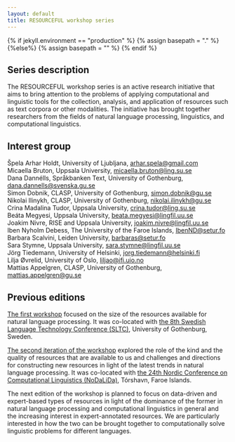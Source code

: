 ```yaml
---
layout: default
title: RESOURCEFUL workshop series
---
```

{% if jekyll.environment  == "production" %}
        {% assign basepath = "." %}
        {%else%}
        {% assign basepath = "" %}
        {% endif %}

## Series description

The RESOURCEFUL workshop series is an active research initiative that aims to bring attention to the problems of applying computational and linguistic tools for the collection, analysis, and application of resources such as text corpora or other modalities. The initiative has brought together researchers from the fields of natural language processing, linguistics, and computational linguistics.

## Interest group

Špela Arhar Holdt, University of Ljubljana, arhar.spela@gmail.com  
Micaella Bruton, Uppsala University, micaella.bruton@ling.su.se  
Dana Dannélls, Språkbanken Text, University of Gothenburg, dana.dannells@svenska.gu.se  
Simon Dobnik, CLASP, University of Gothenburg, simon.dobnik@gu.se  
Nikolai Ilinykh, CLASP, University of Gothenburg, nikolai.ilinykh@gu.se  
Crina Madalina Tudor, Uppsala University, crina.tudor@ling.su.se  
Beáta Megyesi, Uppsala University, beata.megyesi@lingfil.uu.se  
Joakim Nivre, RISE and Uppsala University, joakim.nivre@lingfil.uu.se  
Iben Nyholm Debess, The University of the Faroe Islands, IbenND@setur.fo  
Barbara Scalvini, Leiden University, barbaras@setur.fo  
Sara Stymne, Uppsala University, sara.stymne@lingfil.uu.se  
Jörg Tiedemann, University of Helsinki,  jorg.tiedemann@helsinki.fi  
Lilja Øvrelid, University of Oslo, liljao@ifi.uio.no  
Mattias Appelgren, CLASP, University of Gothenburg, mattias.appelgren@gu.se

## Previous editions

[The first workshop](https://gu-clasp.github.io/resourceful-2020/) focused on the size of the resources available for natural language processing. It was co-located with [the 8th Swedish Language Technology Conference (SLTC)](https://spraakbanken.gu.se/en/sltc2020), University of Gothenburg, Sweden.

[The second iteration of the workshop](https://resourceful-workshop.github.io/resourceful-2023/) explored the role of the kind and the quality of resources that are available to us and challenges and directions for constructing new resources in light of the latest trends in natural language processing. It was co-located with [the 24th Nordic Conference on Computational Linguistics (NoDaLiDa)](https://www.nodalida2023.fo/nodalida-2023-tórshavn-faroe-islands), Tórshavn, Faroe Islands.

The next edition of the workshop is planned to focus on data-driven and expert-based types of resources in light of the dominance of the former in natural language processing and computational linguistics in general and the increasing interest in expert-annotated resources. We are particularly interested in how the two can be brought together to computationally solve linguistic problems for different languages.
